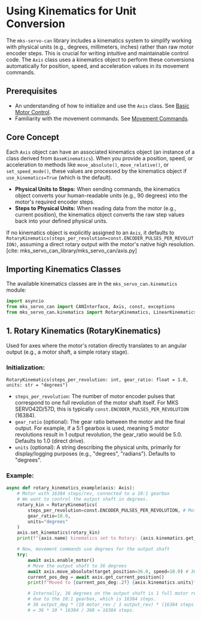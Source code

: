 # Using Kinematics for Unit Conversion

The `mks-servo-can` library includes a kinematics system to simplify working with physical units (e.g., degrees, millimeters, inches) rather than raw motor encoder steps. This is crucial for writing intuitive and maintainable control code. The `Axis` class uses a kinematics object to perform these conversions automatically for position, speed, and acceleration values in its movement commands.

## Prerequisites

* An understanding of how to initialize and use the `Axis` class. See [Basic Motor Control](./basic_control.md).
* Familiarity with the movement commands. See [Movement Commands](./movement.md).

## Core Concept

Each `Axis` object can have an associated kinematics object (an instance of a class derived from `BaseKinematics`). When you provide a position, speed, or acceleration to methods like `move_absolute()`, `move_relative()`, or `set_speed_mode()`, these values are processed by the kinematics object if `use_kinematics=True` (which is the default).

* **Physical Units to Steps:** When sending commands, the kinematics object converts your human-readable units (e.g., 90 degrees) into the motor's required encoder steps.
* **Steps to Physical Units:** When reading data from the motor (e.g., current position), the kinematics object converts the raw step values back into your defined physical units.

If no kinematics object is explicitly assigned to an `Axis`, it defaults to `RotaryKinematics(steps_per_revolution=const.ENCODER_PULSES_PER_REVOLUTION)`, assuming a direct rotary output with the motor's native high resolution. [cite: mks_servo_can_library/mks_servo_can/axis.py]

## Importing Kinematics Classes

The available kinematics classes are in the `mks_servo_can.kinematics` module:

```python
import asyncio
from mks_servo_can import CANInterface, Axis, const, exceptions
from mks_servo_can.kinematics import RotaryKinematics, LinearKinematics, BaseKinematics, EccentricKinematics
```
## 1. Rotary Kinematics (RotaryKinematics)
Used for axes where the motor's rotation directly translates to an angular output (e.g., a motor shaft, a simple rotary stage).
### Initialization:
`RotaryKinematics(steps_per_revolution: int, gear_ratio: float = 1.0, units: str = "degrees")`
* `steps_per_revolution`: The number of motor encoder pulses that correspond to one full revolution of the motor shaft itself. For MKS SERVO42D/57D, this is typically `const.ENCODER_PULSES_PER_REVOLUTION` (16384). 
* `gear_ratio` (optional): The gear ratio between the motor and the final output. For example, if a 5:1 gearbox is used, meaning 5 motor revolutions result in 1 output revolution, the gear_ratio would be 5.0. Defaults to 1.0 (direct drive). 
* `units` (optional): A string describing the physical units, primarily for display/logging purposes (e.g., "degrees", "radians"). Defaults to "degrees". 
### Example:
```python
async def rotary_kinematics_example(axis: Axis):
    # Motor with 16384 steps/rev, connected to a 10:1 gearbox
    # We want to control the output shaft in degrees.
    rotary_kin = RotaryKinematics(
        steps_per_revolution=const.ENCODER_PULSES_PER_REVOLUTION, # Motor's native steps
        gear_ratio=10.0,
        units="degrees"
    )
    axis.set_kinematics(rotary_kin)
    print(f"{axis.name} kinematics set to Rotary: {axis.kinematics.get_info()}")

    # Now, movement commands use degrees for the output shaft
    try:
        await axis.enable_motor()
        # Move the output shaft to 36 degrees
        await axis.move_absolute(target_position=36.0, speed=10.0) # 36 degrees, 10 deg/s
        current_pos_deg = await axis.get_current_position()
        print(f"Moved to {current_pos_deg:.2f} {axis.kinematics.units}") # Should be approx 36.0 degrees

        # Internally, 36 degrees on the output shaft is 1 full motor revolution (360 degrees)
        # due to the 10:1 gearbox, which is 16384 steps.
        # 36 output_deg * (10 motor_rev / 1 output_rev) * (16384 steps / 1 motor_rev) / (360 deg / 1 motor_rev)
        # = 36 * 10 * 16384 / 360 = 16384 steps.
```